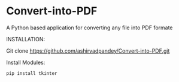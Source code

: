 # Convert-into-PDF

A Python based application for converting any file into PDF formate

INSTALLATION:

Git clone https://github.com/ashirvadpandey/Convert-into-PDF.git

Install Modules:

    pip install tkinter
